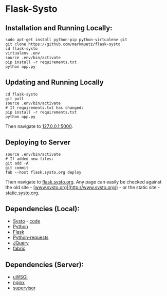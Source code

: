 # Flask-Systo

## Installation and Running Locally:

    sudo apt-get install python-pip python-virtualenv git
    git clone https://github.com/markmuetz/flask-systo
    cd flask-systo
    virtualenv .env
    source .env/bin/activate
    pip install -r requirements.txt
    python app.py

## Updating and Running Locally

    cd flask-systo
    git pull
    source .env/bin/activate
    # If requirements.txt has changed:
    pip install -r requirements.txt
    python app.py

Then navigate to [127.0.0.1:5000](http://127.0.0.1:5000).

## Deploying to Server

    source .env/bin/activate
    # If added new files:
    git add -A
    git commit
    fab --host flask.systo.org deploy

Then navigate to [flask.systo.org](http://flask.systo.org/). Any page can easily be checked against the old site - [www.systo.org](http://www.systo.org/) - or the static site - [static.systo.org](http://static.systo.org/).

## Dependencies (Local):

- [Systo](http://www.systo.org/) - [code](https://github.com/markmuetz/flask-systo)
- [Python](https://www.python.org/)
- [Flask](http://flask.pocoo.org/)
- [Python-requests](http://docs.python-requests.org/en/latest/)
- [JQuery](https://jquery.com/)
- [fabric](http://www.fabfile.org/)

## Dependencies (Server):

- [uWSGI](https://uwsgi-docs.readthedocs.org/en/latest/)
- [nginx](http://wiki.nginx.org/Main)
- [supervisor](http://supervisord.org/)
